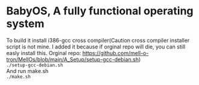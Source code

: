 # BabyOS, A fully functional operating system
To build it install i386-gcc cross compiler(Caution cross compiler installer script is not mine. I added it because if orginal repo will die, you can still easly install this. Orginal repo: https://github.com/mell-o-tron/MellOs/blob/main/A_Setup/setup-gcc-debian.sh)<br>
<code>./setup-gcc-debian.sh</code><br>
And run make.sh<br>
<code>./make.sh</code><br>
